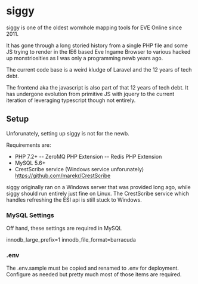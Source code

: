 # siggy

siggy is one of the oldest wormhole mapping tools for EVE Online since 2011.

It has gone through a long storied history from a single PHP file and some JS trying to render
in the IE6 based Eve Ingame Browser to various hacked up monstriosities as I was only a programming newb years ago.

The current code base is a weird kludge of Laravel and the 12 years of tech debt.

The frontend aka the javascript is also part of that 12 years of tech debt. It has undergone evolution from
primitive JS with jquery to the current iteration of leveraging typescript though not entirely.

## Setup
Unforunately, setting up siggy is not for the newb.

Requirements are:
- PHP 7.2+
-- ZeroMQ PHP Extension
-- Redis PHP Extension
- MySQL 5.6+
- CrestScribe service (Windows service unforunately) https://github.com/marekr/CrestScribe

siggy originally ran on a Windows server that was provided long ago, while siggy should run entirely just fine on Linux. 
The CrestScribe service which handles refreshing the ESI api is still stuck to Windows.

### MySQL Settings
Off hand, these settings are required in MySQL

innodb_large_prefix=1
innodb_file_format=barracuda


### .env

The .env.sample must be copied and renamed to .env for deployment.
Configure as needed but pretty much most of those items are required.